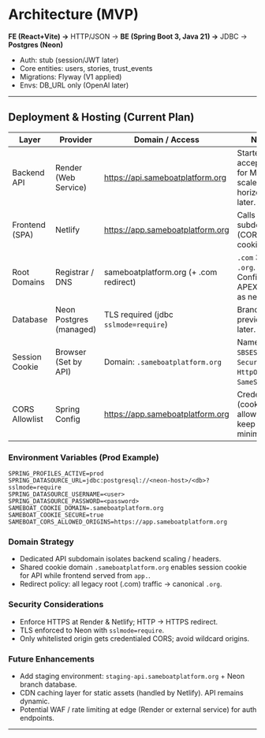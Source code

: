 # Architecture (MVP)

**FE (React+Vite) →** HTTP/JSON → **BE (Spring Boot 3, Java 21) →** JDBC → **Postgres (Neon)**

- Auth: stub (session/JWT later)
- Core entities: users, stories, trust_events
- Migrations: Flyway (V1 applied)
- Envs: DB_URL only (OpenAI later)

---
## Deployment & Hosting (Current Plan)
| Layer | Provider | Domain / Access | Notes |
|-------|----------|-----------------|-------|
| Backend API | Render (Web Service) | https://api.sameboatplatform.org | Starter tier acceptable for MVP; scale horizontally later. |
| Frontend (SPA) | Netlify | https://app.sameboatplatform.org | Calls API subdomain (CORS & cookies). |
| Root Domains | Registrar / DNS | sameboatplatform.org (+ .com redirect) | `.com` 301 → `.org`. Configure APEX + `www` as needed. |
| Database | Neon Postgres (managed) | TLS required (jdbc `sslmode=require`) | Branching for previews later. |
| Session Cookie | Browser (Set by API) | Domain: `.sameboatplatform.org` | Name `SBSESSION`, `Secure`, `HttpOnly`, `SameSite=Lax`. |
| CORS Allowlist | Spring Config | https://app.sameboatplatform.org | Credentials (cookies) allowed; keep list minimal. |

### Environment Variables (Prod Example)
```
SPRING_PROFILES_ACTIVE=prod
SPRING_DATASOURCE_URL=jdbc:postgresql://<neon-host>/<db>?sslmode=require
SPRING_DATASOURCE_USERNAME=<user>
SPRING_DATASOURCE_PASSWORD=<password>
SAMEBOAT_COOKIE_DOMAIN=.sameboatplatform.org
SAMEBOAT_COOKIE_SECURE=true
SAMEBOAT_CORS_ALLOWED_ORIGINS=https://app.sameboatplatform.org
```

### Domain Strategy
- Dedicated API subdomain isolates backend scaling / headers.
- Shared cookie domain `.sameboatplatform.org` enables session cookie for API while frontend served from `app.`.
- Redirect policy: all legacy root (.com) traffic → canonical `.org`.

### Security Considerations
- Enforce HTTPS at Render & Netlify; HTTP → HTTPS redirect.
- TLS enforced to Neon with `sslmode=require`.
- Only whitelisted origin gets credentialed CORS; avoid wildcard origins.

### Future Enhancements
- Add staging environment: `staging-api.sameboatplatform.org` + Neon branch database.
- CDN caching layer for static assets (handled by Netlify). API remains dynamic.
- Potential WAF / rate limiting at edge (Render or external service) for auth endpoints.

---
